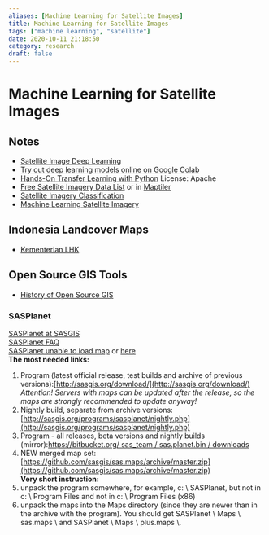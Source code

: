 ```yaml
---
aliases: [Machine Learning for Satellite Images]
title: Machine Learning for Satellite Images
tags: ["machine learning", "satellite"]
date: 2020-10-11 21:18:50
category: research
draft: false
---
```


# Machine Learning for Satellite Images

## Notes

- [Satellite Image Deep Learning](https://github.com/robmarkcole/satellite-image-deep-learning)
- [Try out deep learning models online on Google Colab](https://github.com/tugstugi/dl-colab-notebooks)
- [Hands-On Transfer Learning with Python](https://github.com/dipanjanS/hands-on-transfer-learning-with-python) License: Apache
- [Free Satellite Imagery Data List](https://gisgeography.com/free-satellite-imagery-data-list/) or in [Maptiler](https://www.maptiler.com/gallery/satellite/)
- [Satellite Imagery Classification](https://www.azavea.com/blog/2020/01/02/how-to-find-the-most-recent-satellite-imagery/)
- [Machine Learning Satellite Imagery](https://www.azavea.com/blog/2019/11/05/an-introduction-to-satellite-imagery-and-machine-learning/)

## Indonesia Landcover Maps

- [Kementerian LHK](https://geoportal.menlhk.go.id/arcgis/rest/services)

## Open Source GIS Tools

- [History of Open Source GIS](https://makepath.com/history-of-open-source-gis/)

### SASPlanet

[SASPlanet at SASGIS](http://www.sasgis.org/sasplaneta/)  
[SASPlanet FAQ](http://www.sasgis.org/forum/viewtopic.php?f=2&t=986)  
[SASPlanet unable to load map](https://www.tedieka.com/sasplanet-error-unable-to-load-map/) or [here](https://gisenglish.geojamal.com/2018/06/download-sas-planet-nightly-all.html)  
**The most needed links:**  

1. Program (latest official release, test builds and archive of previous versions):[http://sasgis.org/download/](http://sasgis.org/download/)  
*Attention! Servers with maps can be updated after the release, so the maps are strongly recommended to update anyway!*  
2. Nightly build, separate from archive versions:[http://sasgis.org/programs/sasplanet/nightly.php](http://sasgis.org/programs/sasplanet/nightly.php)  
3. Program - all releases, beta versions and nightly builds (mirror):[https://bitbucket.org/ sas_team / sas.planet.bin / downloads](https://bitbucket.org/sas_team/sas.planet.bin/downloads)  
4. NEW merged map set:[https://github.com/sasgis/sas.maps/archive/master.zip](https://github.com/sasgis/sas.maps/archive/master.zip)  
**Very short instruction:**  
5. unpack the program somewhere, for example, c: \ SASPlanet, but not in c: \ Program Files and not in c: \ Program Files (x86)  
6. unpack the maps into the Maps directory (since they are newer than in the archive with the program). You should get SASPlanet \ Maps \ sas.maps \ and SASPlanet \ Maps \ plus.maps \\.
